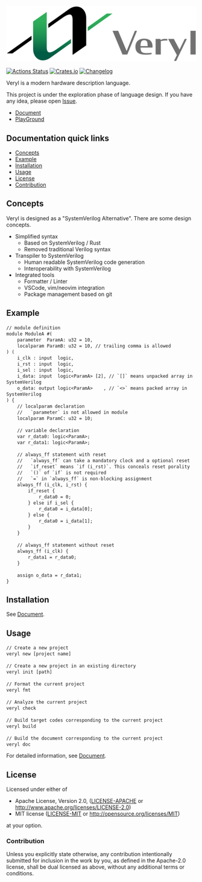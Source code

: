 ![Veryl](support/logo/veryl_wide.png)

[![Actions Status](https://github.com/dalance/veryl/workflows/Regression/badge.svg)](https://github.com/dalance/veryl/actions)
[![Crates.io](https://img.shields.io/crates/v/veryl.svg)](https://crates.io/crates/veryl)
[![Changelog](https://img.shields.io/badge/changelog-v0.5.6-green.svg)](https://github.com/dalance/veryl/blob/master/CHANGELOG.md)

Veryl is a modern hardware description language.

This project is under the exploration phase of language design.
If you have any idea, please open [Issue](https://github.com/dalance/veryl/issues).

* [Document](https://dalance.github.io/veryl/book)
* [PlayGround](https://dalance.github.io/veryl/playground)

## Documentation quick links

* [Concepts](#concepts)
* [Example](#example)
* [Installation](#installation)
* [Usage](#usage)
* [License](#license)
* [Contribution](#contribution)

## Concepts

Veryl is designed as a "SystemVerilog Alternative".
There are some design concepts.

* Simplified syntax
    * Based on SystemVerilog / Rust
    * Removed traditional Verilog syntax
* Transpiler to SystemVerilog
    * Human readable SystemVerilog code generation
    * Interoperability with SystemVerilog
* Integrated tools
    * Formatter / Linter
    * VSCode, vim/neovim integration
    * Package management based on git

## Example

```
// module definition
module ModuleA #(
    parameter  ParamA: u32 = 10,
    localparam ParamB: u32 = 10, // trailing comma is allowed
) (
    i_clk : input  logic,
    i_rst : input  logic,
    i_sel : input  logic,
    i_data: input  logic<ParamA> [2], // `[]` means unpacked array in SystemVerilog
    o_data: output logic<ParamA>    , // `<>` means packed array in SystemVerilog
) {
    // localparam declaration
    //   `parameter` is not allowed in module
    localparam ParamC: u32 = 10;

    // variable declaration
    var r_data0: logic<ParamA>;
    var r_data1: logic<ParamA>;

    // always_ff statement with reset
    //   `always_ff` can take a mandatory clock and a optional reset
    //   `if_reset` means `if (i_rst)`. This conceals reset porality
    //   `()` of `if` is not required
    //   `=` in `always_ff` is non-blocking assignment
    always_ff (i_clk, i_rst) {
        if_reset {
            r_data0 = 0;
        } else if i_sel {
            r_data0 = i_data[0];
        } else {
            r_data0 = i_data[1];
        }
    }

    // always_ff statement without reset
    always_ff (i_clk) {
        r_data1 = r_data0;
    }

    assign o_data = r_data1;
}
```

## Installation

See [Document](https://dalance.github.io/veryl/book/02_getting_started/01_installation.html).

## Usage

```
// Create a new project
veryl new [project name]

// Create a new project in an existing directory
veryl init [path]

// Format the current project
veryl fmt

// Analyze the current project
veryl check

// Build target codes corresponding to the current project
veryl build

// Build the document corresponding to the current project
veryl doc
```

For detailed information, see [Document](https://dalance.github.io/veryl/book).

## License

Licensed under either of

 * Apache License, Version 2.0, ([LICENSE-APACHE](LICENSE-APACHE) or http://www.apache.org/licenses/LICENSE-2.0)
 * MIT license ([LICENSE-MIT](LICENSE-MIT) or http://opensource.org/licenses/MIT)

at your option.

### Contribution

Unless you explicitly state otherwise, any contribution intentionally
submitted for inclusion in the work by you, as defined in the Apache-2.0
license, shall be dual licensed as above, without any additional terms or
conditions.
